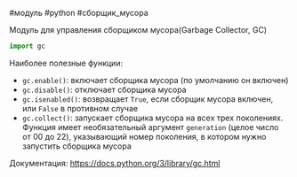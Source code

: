 #модуль #python #сборщик_мусора


Модуль для управления сборщиком мусора(Garbage Collector, GC)
```python
import gc
```
Наиболее полезные функции:
- `gc.enable()`: включает сборщика мусора (по умолчанию он включен)
- `gc.disable()`: отключает сборщика мусора
- `gc.isenabled()`: возвращает `True`, если сборщик мусора включен, или `False` в противном случае
- `gc.collect()`: запускает сборщика мусора на всех трех поколениях. Функция имеет необязательный аргумент `generation` (целое число от 00 до 22), указывающий номер поколения, в котором нужно запустить сборщика мусора

Документация: https://docs.python.org/3/library/gc.html